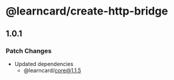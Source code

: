 # @learncard/create-http-bridge

## 1.0.1

### Patch Changes

-   Updated dependencies
    -   @learncard/core@1.1.5
